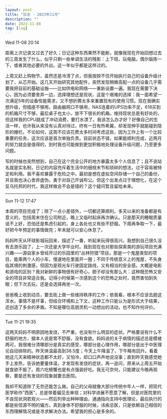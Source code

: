 ```yaml
---
layout: post
title: "日志 - 2023年11月"
description: ""
date: 2023-11-08
tag: [log]
---
```

Wed 11-08 20:14

距离上次记录又过去了好久；日记这种东西果然不能断，就像我现在开始回想过去的三周发生了什么，似乎只剩一些单调生活的残影：上下班，玩电脑，偶尔锻炼一下，或者其他必要的外出。这一年似乎都是这样过的。

上周又赶上购物节，虽然还是冷清了点，但我按捺不住开始执行自己的设备升级计划了，从芯开始。这几天开始研究其他配件，突然发现稍微高配一点的设备几乎需要我把目前的基础设施——比如供电和网络——重新设置一遍。我现在需要下决心，因为必须要舍弃一边，选择理想还是现状。这是个艰难的选择：我一面希望一次满足5年的设备性能需求，又不想折腾太多来重置现有的使用习惯。现在我确实想升级，但插座不够用，路由器网口不够用，NAS连着的UPS功率不足，618买到的机箱尺寸不够，最后桌子也太小，放不下很长的机箱。维持现状总是有好处的，但这样我的CPU就成了冲动消费，要打水漂了。我该怎么办才好？好像自己的生活一样，也许我从来没有认真对待过，终有一日有所希冀，却发现伸手就能碰到隐形的栅栏。不论如何，这周不应该花费太多时间考虑这些，因为工作上有一个比较重要的任务，这次应该是首次单独负责。目前状态不错，如果能顺利完成，近两月的努力就会是值得的，到时我也可能做到更加积极地处理设备升级问题，乃至更多问题。

写的时候也突然想到，自己在这个完全公开的地方暴露太多个人信息了；且不说站名就是实名制，日记的内容充斥着生活中的细枝末节和琐碎的想法，过于容易被特定和利用。我不喜欢暴露于危险之中。最初是想在虚拟空间存储一个自己的备份，并且我也决心舍弃虚伪，勇于对自己开诚布公。但这个出发点过于理想化，在这个反乌托邦的时代，我这样做会不会是错的？这个疑问暂且留给未来。

---
Sun 11-12 17:47

本周的项目完成了；除了一点小差错外，一切都还算顺利。多天以来的准备都是有意义的，包括周末住在公司附近，晚上又临时起床再次确认。只是那天的睡眠质量说不上好，恐怕还是焦虑引起的，身上各处也又有些不舒服。下周再争取一下，最好把今年预定的事情做完；年末就可以安心休息了。

妈妈昨天从环球影城玩回来，描述了一番，听起来玩得很高兴。我想到自己很久没有去游乐园了，上一次还是大学毕业时。我到现在也对那些探索类的游玩项目充满兴趣——源自家乡曾经开过的乐园里的“丛林狩猎”项目。那是一个鬼屋类型的项目，能乘两个人的小车，慢速地在里面开一圈；不同于传统意义上的鬼屋，不失身临其境的刺激感，但因为是观光车行驶固定路线，又有相当的安全感。大概是电影和游戏的区别？我对新鲜的事物很有好奇心，胆子却没有那么大：这种既恐怖又安全的项目非常适合我。记得小时候第一次感到这个的恐怖之处时，竟然害怕到失眠；但下次去玩，还是会选择再坐一次。

爸爸晚上收到动员，要去街上做一些维持秩序的工作；依我看，根本不应该去趟这浑水。事情不是坏事，但结合环境和上下文，这种工作只能认为是形式大于结果，还创造了多余的矛盾。不知是哪位高朋灵机一动想出的活动，也不知作何评价。

---
Tue 11-21 19:35

这两天妈妈不明原因地发烧，不严重，也没有什么明显的症状。严格要说有什么不舒服的地方，据本人说是胃不舒服，没有食欲。妈妈说的关于病情的描述总是模棱两可，我很难分清哪部分是真实的感受，哪部分是心理作用，哪部分是出于中医理论自动排除的。昨天体温最高到38.5度；今天上午降温了，下午略有回升。看着她这几天来精神状态都不太好，又怕冷，却口口声声地说没事；直到昨天我感觉她手上发热，告诉她要量体温，才发现有发烧的症状，再一追问，原来从上周五开始就食欲不振了。周六吃螃蟹也是有点强装好吃。我无可奈何，只能建议今晚再观察，要是还有发烧的现象就要去医院。

我却不知道除了无奈还能怎么做。自己的父母就像大部分传统中年人一样，把现代医学称作“西医”，总是带着偏见去审视；对科学进展不愿意了解，但是对医院里的不良现状洞若观火——然后列举出种种理由，通通指向支持中医理论，最后执行的都是些信源不明的偏方。真到身体不舒服的时候，讳疾忌医，只是依赖自己相信的东西理解情况或是寻求解决办法。希望我的担心是多余的。